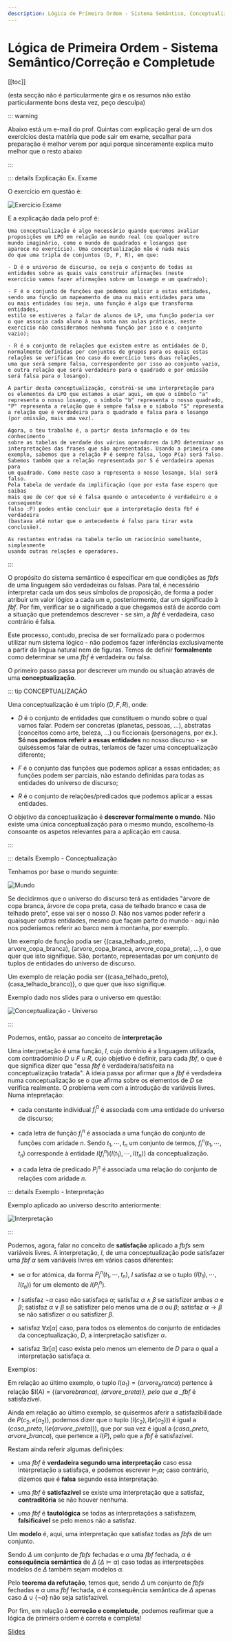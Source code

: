 ```yaml
---
description: Lógica de Primeira Ordem - Sistema Semântico, Conceptualização, Atribuição, Satusfação, Conceitos relacionados a fórmulas, Correção e Completude
---
```


# Lógica de Primeira Ordem - Sistema Semântico/Correção e Completude

[[toc]]

(esta secção não é particularmente gira e os resumos não estão particularmente bons desta vez, peço desculpa)

::: warning

Abaixo está um e-mail do prof. Quintas com explicação geral de um dos exercícios desta matéria que pode sair em exame, secalhar para preparação é melhor verem por aqui porque sinceramente explica muito melhor que o resto abaixo

:::

::: details Explicação Ex. Exame

O exercício em questão é:

<img src="./assets/0014-ex-exame.png" alt="Exercício Exame">

E a explicação dada pelo prof é:

```
Uma conceptualização é algo necessário quando queremos avaliar
proposições em LPO em relação ao mundo real (ou qualquer outro
mundo imaginário, como o mundo de quadrados e losangos que
aparece no exercício). Uma conceptualização não é nada mais
do que uma tripla de conjuntos (D, F, R), em que:

- D é o universo de discurso, ou seja o conjunto de todas as
entidades sobre as quais vais construir afirmações (neste
exercício vamos fazer afirmações sobre um losango e um quadrado);

- F é o conjunto de funções que podemos aplicar a estas entidades,
sendo uma função um mapeamento de uma ou mais entidades para uma
ou mais entidades (ou seja, uma função é algo que transforma entidades,
estilo se estiveres a falar de alunos de LP, uma função poderia ser
o que associa cada aluno à sua nota nas aulas práticas, neste
exercício não consideramos nenhuma função por isso é o conjunto vazio);

- R é o conjunto de relações que existem entre as entidades de D,
normalmente definidas por conjuntos de grupos para os quais estas
relações se verificam (no caso do exercício tens duas relações,
uma que será sempre falsa, correspondente por isso ao conjunto vazio,
e outra relação que será verdadeiro para o quadrado e por omissão
será falsa para o losango).

A partir desta conceptualização, constrói-se uma interpretação para
os elementos da LPO que estamos a usar aqui, em que o símbolo "a"
representa o nosso losango, o símbolo "b" representa o nosso quadrado,
"P" representa a relação que é sempre falsa e o símbolo "S" representa
a relação que é verdadeira para o quadrado e falsa para o losango
(por omissão, mais uma vez).

Agora, o teu trabalho é, a partir desta informação e do teu conhecimento
sobre as tabelas de verdade dos vários operadores da LPO determinar as
interpretações das frases que são apresentadas. Usando a primeira como
exemplo, sabemos que a relação P é sempre falsa, logo P(a) será falso.
Sabemos também que a relação representada por S é verdadeira apenas para
um quadrado. Como neste caso a representa o nosso losango, S(a) será falso.
Pela tabela de verdade da implificação (que por esta fase espero que saibas
mais que de cor que só é falsa quando o antecedente é verdadeiro e o consequente
falso :P) podes então concluir que a interpretação desta fbf é verdadeira
(bastava até notar que o antecedente é falso para tirar esta conclusão).

As restantes entradas na tabela terão um raciocínio semelhante, simplesmente
usando outras relações e operadores.

```

:::

O propósito do sistema semântico é especificar em que condições as _fbfs_ de uma linguagem são verdadeiras ou falsas. Para tal, é necessário interpretar cada um dos seus símbolos de proposição, de forma a poder atribuir um valor lógico a cada um e, posteriormente, dar um significado à _fbf_. Por fim, verificar se o significado a que chegamos está de acordo com a situação que pretendemos descrever - se sim, a _fbf_ é verdadeira, caso contrário é falsa.

Este processo, contudo, precisa de ser formalizado para o podermos utilizar num sistema lógico - não podemos fazer inferências exclusivamente a partir da língua natural nem de figuras. Temos de definir **formalmente** como determinar se uma _fbf_ é verdadeira ou falsa.

O primeiro passo passa por descrever um mundo ou situação através de uma **conceptualização**.

::: tip CONCEPTUALIZAÇÃO

Uma conceptualização é um triplo $(D, F, R)$, onde:

- $D$ é o conjunto de entidades que constituem o mundo sobre o qual vamos falar. Podem ser concretas (planetas, pessoas, ...), abstratas (conceitos como arte, beleza, ...) ou ficcionais (personagens, por ex.). **Só nos podemos referir a essas entidades** no nosso discurso - se quiséssemos falar de outras, teríamos de fazer uma conceptualização diferente;

- $F$ é o conjunto das funções que podemos aplicar a essas entidades; as funções podem ser parciais, não estando definidas para todas as entidades do universo de discurso;

- $R$ é o conjunto de relações/predicados que podemos aplicar a essas entidades.

O objetivo da conceptualização é **descrever formalmente o mundo**. Não existe uma única conceptualização para o mesmo mundo, escolhemo-la consoante os aspetos relevantes para a aplicação em causa.

:::

::: details Exemplo - Conceptualização

Tenhamos por base o mundo seguinte:

<img src="./assets/0014-mundo-concept.png" alt="Mundo">

Se decidirmos que o universo do discurso terá as entidades "árvore de copa branca, árvore de copa preta, casa de telhado branco e casa de telhado preto", esse vai ser o nosso $D$. Não nos vamos poder referir a quaisquer outras entidades, mesmo que façam parte do mundo - aqui não nos poderíamos referir ao barco nem à montanha, por exemplo.

Um exemplo de função podia ser {(casa_telhado_preto, arvore_copa_branca), (arvore_copa_branca, arvore_copa_preta), ...}, o que quer que isto signifique. São, portanto, representadas por um conjunto de tuplos de entidades do universo de discurso.

Um exemplo de relação podia ser {(casa_telhado_preto), (casa_telhado_branco)}, o que quer que isso signifique.

Exemplo dado nos slides para o universo em questão:

<img src="./assets/0014-concept-2.png" alt="Conceptualização - Universo">

:::

Podemos, então, passar ao conceito de **interpretação**

Uma interpretação é uma função, $I$, cujo domínio é a linguagem utilizada, com contradomínio $D \cup F \cup R$, cujo objetivo é definir, para cada _fbf_, o que é que significa dizer que "essa _fbf_ é verdadeira/satisfeita na conceptualização tratada". A ideia passa por afirmar que a _fbf_ é verdadeira numa conceptualização se o que afirma sobre os elementos de $D$ se verifica realmente. O problema vem com a introdução de variáveis livres. Numa intepretação:

- cada constante individual $f^{0}_{i}$ é associada com uma entidade do universo de discurso;

- cada letra de função $f^{n}_{i}$ é associada a uma função do conjunto de funções com aridade $n$. Sendo $t_{1}, \cdots, t_{n}$ um conjunto de termos, $f^{n}_{i}(t_{1}, \cdots, t_{n})$ corresponde à entidade $I(f_{i}^{n})(I(t_{1}), \cdots, I(t_{n}))$ da conceptualização.

- a cada letra de predicado $P_{i}^{n}$ é associada uma relação do conjunto de relações com aridade $n$.

::: details Exemplo - Interpretação

Exemplo aplicado ao universo descrito anteriormente:

<img src="./assets/0014-interp.png" alt="Interpretação">

:::

Podemos, agora, falar no conceito de **satisfação** aplicado a _fbfs_ sem variáveis livres. A interpretação, $I$, de uma conceptualização pode satisfazer uma _fbf_ $\alpha$ sem variáveis livres em vários casos diferentes:

- se $\alpha$ for atómica, da forma $P_i^n(t_1, \cdots, t_n)$, $I$ satisfaz $\alpha$ se o tuplo $(I(t_1), \cdots , I(t_n))$ for um elemento de $I(P_i^n)$.

- $I$ satisfaz $\neg \alpha$ caso não satisfaça $\alpha$; satisfaz $\alpha \wedge \beta$ se satisfizer ambas $\alpha$ e $\beta$; satisfaz $\alpha \vee \beta$ se satisfizer pelo menos uma de $\alpha$ ou $\beta$; satisfaz $\alpha \to \beta$ se não satisfizer $\alpha$ ou satisfizer $\beta$.

- satisfaz $\forall x[\alpha]$ caso, para todos os elementos do conjunto de entidades da conceptualização, $D$, a interpretação satisfizer $\alpha$.

- satisfaz $\exists x[\alpha]$ caso exista pelo menos um elemento de $D$ para o qual a interpretação satisfaça $\alpha$.

Exemplos:

Em relação ao último exemplo, o tuplo $I(a_1) = (arvore_branca)$ pertence à relação $I(A) = \{(arvore*branca), (arvore_preta)\}, pelo que a \_fbf* é satisfazível.

Ainda em relação ao último exemplo, se quisermos aferir a satisfazibilidade de $P(c_2, e(a_2))$, podemos dizer que o tuplo $(I(c_2), I(e(a_2)))$ é igual a $(casa\_preta, I(e(arvore\_preta)))$, que por sua vez é igual a $(casa\_preta, arvore\_branca)$, que pertence a $I(P)$, pelo que a _fbf_ é satisfazível.

Restam ainda referir algumas definições:

- uma _fbf_ é **verdadeira segundo uma interpretação** caso essa interpretação a satisfaça, e podemos escrever $\models_I \alpha$; caso contrário, dizemos que é **falsa** segundo essa interpretação.

- uma _fbf_ é **satisfazível** se existe uma interpretação que a satisfaz, **contraditória** se não houver nenhuma.

- uma _fbf_ é **tautológica** se todas as interpretações a satisfazem, **falsificável** se pelo menos não a satisfaz.

Um **modelo** é, aqui, uma interpretação que satisfaz todas as _fbfs_ de um conjunto.

Sendo $\Delta$ um conjunto de _fbfs_ fechadas e $\alpha$ uma _fbf_ fechada, $\alpha$ é **consequência semântica** de $\Delta$ ($\Delta \models \alpha$) caso todas as interpretações modelos de $\Delta$ também sejam modelos $\alpha$.

Pelo **teorema da refutação**, temos que, sendo $\Delta$ um conjunto de _fbfs_ fechadas e $\alpha$ uma _fbf_ fechada, $\alpha$ é consequência semântica de $\Delta$ apenas caso $\Delta \cup \{\neg \alpha\}$ não seja satisfazível.

Por fim, em relação à **correção e completude**, podemos reafirmar que a lógica de primeira ordem é correta e completa!

[Slides](https://drive.google.com/file/d/1u6jYJBKLZ4lIjBxyLQP1g0nSSThib2eu/view?usp=sharing)
